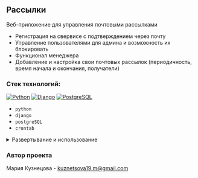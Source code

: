 ## Рассылки

Веб-приложение для управления почтовыми рассылками
- Регистрация на свервисе с подтверждением через почту
- Управление пользователями для админа и возможность их блокировать 
- Функционал менеджера
- Добавление и настройка свои почтовых рассылок (периодичность, время начала и окончания, получатели)


### Стек технологий:

[![Python](https://img.shields.io/badge/Python-3.10-blue)](https://www.python.org/)
[![Django](https://img.shields.io/badge/Django-5.0.1-green)](https://www.djangoproject.com/)
[![PostgreSQL](https://img.shields.io/badge/PostgreSQL-grey)](https://www.postgresql.org/)

- `python`
- `django`
- `postgreSQL`
- `crontab`

<details>
  <summary>Развертывание и использование</summary>

### 1. Клонируйте проект:

```bash
git clone https://github.com/MSk1901/django_mailer.git
```

### 2. Перейдите в корневую директорию проекта:

```bash
cd django_mailer
```

### 3. Настройте переменные окружения: 

   1. Создайте файл `.env` в корневой директории 
   2. Скопируйте в него содержимое файла `.env.template` и подставьте свои значения
   3. Для корректной работы проекта в локальной среде разработки установите значение `DEBUG=True`, чтобы обеспечить автоматическую обработку статических файлов и подробные сообщения об ошибках.


### 4. Установите зависимости:

```bash
pip install -r requirements.txt
```

### 5. Выполните миграции базы данных:

```bash
python3 manage.py migrate
```

### 6. Запустите сервер разработки:

```bash
python3 manage.py runserver
```

### Использование

Перейдите по адресу http://127.0.0.1:8000/  
Прежде всего, нужно зарегистрироваться, чтобы потом можно было добавлять рассылки и клиентов (получателей).  
Для этого нажмите на кнопку в правом верхнем углу - откроется меню. 

#### Административная панель:
Для доступа к админке создайте суперпользователя:

```bash
python3 manage.py csu
```

Откройте административную панель по адресу http://127.0.0.1:8000/admin/ и войдите с учетными данными суперпользователя.

В админке можно выдать права доступа менеджеру, чтобы он мог:
 - просматривать любые рассылки
 - просматривать список пользователей сервиса
 - блокировать пользователей сервиса
 - отключать рассылки
</details>

### Автор проекта

Мария Кузнецова - kuznetsova19.m@gmail.com